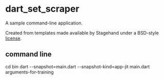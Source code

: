 # dart_set_scraper

A sample command-line application.

Created from templates made available by Stagehand under a BSD-style
[license](https://github.com/dart-lang/stagehand/blob/master/LICENSE).

## command line
cd bin
dart --snapshot=main.dart --snapshot-kind=app-jit main.dart arguments-for-training


